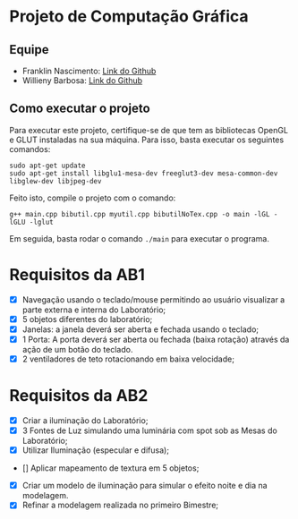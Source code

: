 # Projeto de Computação Gráfica

## Equipe

- Franklin Nascimento: [Link do Github](https://github.com/WaddFranklin)
- Willieny Barbosa: [Link do Github](https://github.com/willieny)

## Como executar o projeto

Para executar este projeto, certifique-se de que tem as bibliotecas OpenGL e GLUT instaladas na sua máquina. Para isso, basta executar os seguintes comandos:

```shell
sudo apt-get update
sudo apt-get install libglu1-mesa-dev freeglut3-dev mesa-common-dev libglew-dev libjpeg-dev
```

Feito isto, compile o projeto com o comando:

```shell
g++ main.cpp bibutil.cpp myutil.cpp bibutilNoTex.cpp -o main -lGL -lGLU -lglut
```

Em seguida, basta rodar o comando `./main` para executar o programa.

# Requisitos da AB1

- [x] Navegação usando o teclado/mouse permitindo ao usuário visualizar a parte externa e interna do Laboratório;
- [x] 5 objetos diferentes do laboratório;
- [x] Janelas: a janela deverá ser aberta e fechada usando o teclado;
- [x] 1 Porta: A porta deverá ser aberta ou fechada (baixa rotação) através da ação de um botão do teclado.
- [x] 2 ventiladores de teto rotacionando em baixa velocidade;

# Requisitos da AB2

- [x] Criar a iluminação do Laboratório;
- [x] 3 Fontes de Luz simulando uma luminária com spot sob as Mesas do Laboratório;
- [x] Utilizar Iluminação (especular e difusa);
- [] Aplicar mapeamento de textura em 5 objetos;
- [x] Criar um modelo de iluminação para simular o efeito noite e dia na modelagem.
- [x] Refinar a modelagem realizada no primeiro Bimestre;
